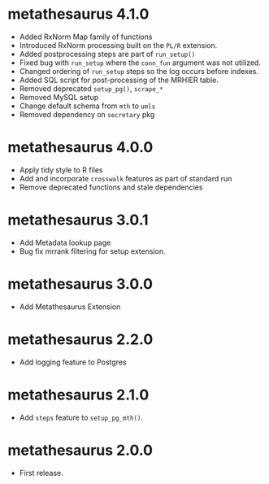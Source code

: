 # metathesaurus 4.1.0   

* Added RxNorm Map family of functions  
* Introduced RxNorm processing built on the `PL/R` 
extension.  
* Added postprocessing steps are part of `run_setup()`  
* Fixed bug with `run_setup` where the `conn_fun` argument 
was not utilized.  
* Changed ordering of `run_setup` steps so the log occurs 
before indexes.  
* Added SQL script for post-processing of the MRHIER 
table. 
* Removed deprecated `setup_pg()`, `scrape_*`  
* Removed MySQL setup  
* Change default schema from `mth` to `umls`  
* Removed dependency on `secretary` pkg  

# metathesaurus 4.0.0  

* Apply tidy style to R files  
* Add and incorporate `crosswalk` features 
as part of standard run   
* Remove deprecated functions and stale dependencies  


# metathesaurus 3.0.1  

* Add Metadata lookup page    
* Bug fix mrrank filtering for setup extension.  


# metathesaurus 3.0.0  

* Add Metathesaurus Extension  


# metathesaurus 2.2.0  

* Add logging feature to Postgres  

# metathesaurus 2.1.0  

* Add `steps` feature to `setup_pg_mth()`.  

# metathesaurus 2.0.0

* First release.  
